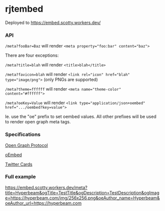 # rjtembed

Deployed to https://embed.scotty.workers.dev/

### API

`/meta?fooBar=Baz` will render `<meta property="foo:bar" content="baz">`

There are four exceptions:

`/meta?title=blah` will render `<title>blah</title>`

`/meta?favicon=blah` will render `<link rel="icon" href="blah" type="image/png">` (only PNGs are supported)

`/meta?theme=ffffff` will render `<meta name="theme-color" content="#ffffff">`

`/meta?oeKey=Value` will render `<link type="application/json+oembed" href=".../oembed?key=value">`

Ie. use the "oe" prefix to set oembed values. All other prefixes will be used to render open graph meta tags.

### Specifications

[Open Graph Protocol](https://ogp.me/)

[oEmbed](https://oembed.com/)

[Twitter Cards](https://developer.twitter.com/en/docs/twitter-for-websites/cards/guides/getting-started)

### Full example

https://embed.scotty.workers.dev/meta?title=Hyperbeam&ogTitle=TestTitle&ogDescription=TestDescription&ogImage=https://hyperbeam.com/img/256x256.png&oeAuthor_name=Hyperbeam&oeAuthor_url=https://hyperbeam.com


